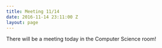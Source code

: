 ```yaml
---
title: Meeting 11/14
date: 2016-11-14 23:11:00 Z
layout: page
---
```


There will be a meeting today in the Computer Science room!
